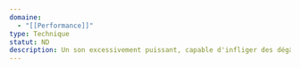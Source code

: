 ```yaml
---
domaine:
  - "[[Performance]]"
type: Technique
statut: ND
description: Un son excessivement puissant, capable d'infliger des dégâts en zone.
---
```

